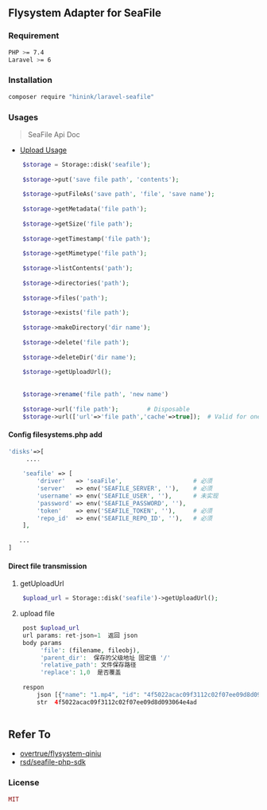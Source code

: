 ## Flysystem Adapter for SeaFile

### Requirement

```bash
PHP >= 7.4
Laravel >= 6

```

### Installation

```bash
composer require "hinink/laravel-seafile"

```

### Usages

> SeaFile Api Doc

- [Upload Usage](https://download.seafile.com/published/web-api/v2.1/file-upload.md#user-content-Update%20File)

```php
    $storage = Storage::disk('seafile');
    
    $storage->put('save file path', 'contents');
    
    $storage->putFileAs('save path', 'file', 'save name');
    
    $storage->getMetadata('file path');
    
    $storage->getSize('file path');
    
    $storage->getTimestamp('file path');
    
    $storage->getMimetype('file path');
    
    $storage->listContents('path');
    
    $storage->directories('path');
    
    $storage->files('path');
    
    $storage->exists('file path');
    
    $storage->makeDirectory('dir name');
    
    $storage->delete('file path');
    
    $storage->deleteDir('dir name');
    
    $storage->getUploadUrl();       
                  
    
    $storage->rename('file path', 'new name')  
       
    $storage->url('file path');        # Disposable 
    $storage->url(['url'=>'file path','cache'=>true]);  # Valid for one hour

```

#### Config filesystems.php add

```php
'disks'=>[
     ....
     
    'seafile' => [
        'driver'   => 'seaFile',                    # 必须
        'server'   => env('SEAFILE_SERVER', ''),    # 必须
        'username' => env('SEAFILE_USER', ''),      # 未实现
        'password' => env('SEAFILE_PASSWORD', ''),
        'token'    => env('SEAFILE_TOKEN', ''),     # 必须
        'repo_id'  => env('SEAFILE_REPO_ID', ''),	# 必须	    	
    ],
    
   ...
]
```

#### Direct file transmission

1. getUploadUrl

```php
    $upload_url = Storage::disk('seafile')->getUploadUrl();

```

2. upload file

```php
    post $upload_url
    url params: ret-json=1  返回 json    
    body params
         'file': (filename, fileobj),
         'parent_dir':  保存的父级地址 固定值 '/'
         'relative_path': 文件保存路径
         'replace': 1,0  是否覆盖
    
    respon
        json [{"name": "1.mp4", "id": "4f5022acac09f3112c02f07ee09d8d093064e4ad", "size": 302668280}]
        str  4f5022acac09f3112c02f07ee09d8d093064e4ad        
        
```

## Refer To

- [overtrue/flysystem-qiniu](https://github.com/overtrue/flysystem-qiniu)
- [rsd/seafile-php-sdk](https://github.com/Schmidt-DevOps/Seafile-PHP-SDK)

### License

```php
MIT
```